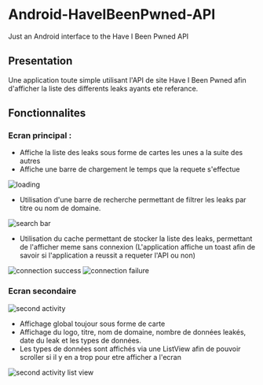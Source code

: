# Android-HaveIBeenPwned-API
Just an Android interface to the Have I Been Pwned API

## Presentation
Une application toute simple utilisant l'API de site Have I Been Pwned afin d'afficher la liste des differents leaks ayants ete referance.

## Fonctionnalites
### Ecran principal :
- Affiche la liste des leaks sous forme de cartes les unes a la suite des autres
- Affiche une barre de chargement le temps que la requete s'effectue
<img src="readme-img/screen_loading.png" alt="loading">

- Utilisation d'une barre de recherche permettant de filtrer les leaks par titre ou nom de domaine.
<img src="readme-img/search_bar.png" alt="search bar">

- Utilisation du cache permettant de stocker la liste des leaks, permettant de l'afficher meme sans connexion (L'application affiche un toast afin de savoir si l'application a reussit a requeter l'API ou non)
<img src="readme-img/connection_success.png" alt="connection success">
<img src="readme-img/connection_failure.png" alt="connection failure">

### Ecran secondaire
<img src="readme-img/second_activity.png" alt="second activity">

- Affichage global toujour sous forme de carte
- Affichage du logo, titre, nom de domaine, nombre de données leakés, date du leak et les types de données.
- Les types de données sont affichés via une ListView afin de pouvoir scroller si il y en a trop pour etre afficher a l'ecran
<img src="readme-img/second_activity_list_view.png" alt="second activity list view">
